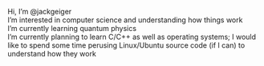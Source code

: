 Hi, I’m @jackgeiger<br>
I’m interested in computer science and understanding how things work<br>
I’m currently learning quantum physics<br>
I’m currently planning to learn C/C++ as well as operating systems; I would like to spend some time perusing Linux/Ubuntu source code (if I can) to understand how they work<br>

<!---
jackgeiger/jackgeiger is a ✨ special ✨ repository because its `README.md` (this file) appears on your GitHub profile.
You can click the Preview link to take a look at your changes.
--->
